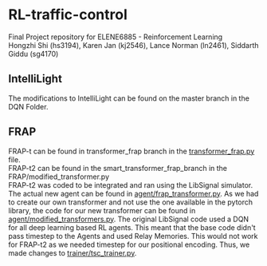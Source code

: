 # RL-traffic-control
Final Project repository for ELENE6885 - Reinforcement Learning </br>
Hongzhi Shi (hs3194), Karen Jan (kj2546), Lance Norman (ln2461), Siddarth Giddu (sg4170)

## IntelliLight
The modifications to IntelliLight can be found on the master branch in the DQN Folder. </br>

## FRAP
FRAP-t can be found in transformer_frap branch in the [transformer_frap.py](https://github.com/lancebnorman/RL-traffic-control/blob/1adece9baaae8695e22f4c07046499f49000166a/FRAP/transformer_dqn_agent.py) file. </br>
FRAP-t2 can be found in the smart_transformer_frap_branch in the FRAP/modified_transformer.py </br>
FRAP-t2 was coded to be integrated and ran using the LibSignal simulator. The actual new agent can be found in [agent/frap_transformer.py](https://github.com/lancebnorman/RL-traffic-control/blob/smart_transformer_frap/LibSignal/agent/frap_transformer.py). As we had to create our own transformer and not use the one available in the pytorch library, the code for our new transformer can be found in [agent/modified_transformers.py](https://github.com/lancebnorman/RL-traffic-control/blob/smart_transformer_frap/LibSignal/agent/modified_transformers.py). The original LibSignal code used a DQN for all deep learning based RL agents. This meant that the base code didn't pass timestep to the Agents and used Relay Memories. This would not work for FRAP-t2 as we needed timestep for our positional encoding. Thus, we made changes to [trainer/tsc_trainer.py](https://github.com/lancebnorman/RL-traffic-control/blob/smart_transformer_frap/LibSignal/trainer/tsc_trainer.py).
